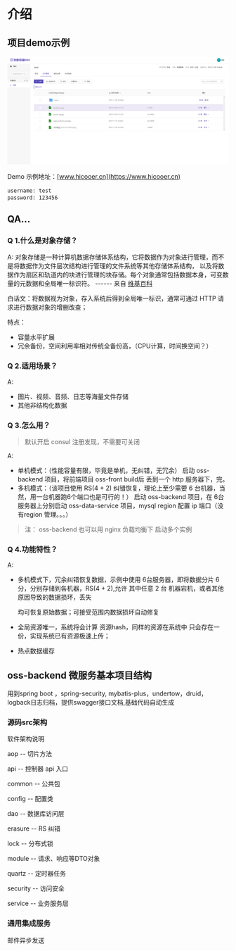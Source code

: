 # 介绍

## 项目demo示例

![avatar](.gitbook/assets/demo.png)

Demo 示例地址：[www.hicooer.cn](https://www.hicooer.cn)

```text
username: test
password: 123456
```

## QA...

### Q 1.什么是对象存储？

A: 对象存储是一种计算机数据存储体系结构，它将数据作为对象进行管理，而不是将数据作为文件层次结构进行管理的文件系统等其他存储体系结构， 以及将数据作为扇区和轨道内的块进行管理的块存储。每个对象通常包括数据本身，可变数量的元数据和全局唯一标识符。 ------ 来自 [维基百科](https://en.wikipedia.org/wiki/Object_storage)

白话文：将数据视为对象，存入系统后得到全局唯一标识，通常可通过 HTTP 请求进行数据对象的增删改查；

特点：

* 容量水平扩展
* 冗余备份，空间利用率相对传统全备份高，（CPU计算，时间换空间？）

### Q 2.适用场景？

A:

* 图片、视频、音频、日志等海量文件存储
* 其他非结构化数据

### Q 3.怎么用？

> 默认开启 consul 注册发现，不需要可关闭

A:

* 单机模式：（性能容量有限，毕竟是单机，无纠错，无冗余） 启动 oss-backend 项目，将前端项目 oss-front build后 丢到一个 http 服务器下，完。
* 多机模式：（该项目使用 RS\(4 + 2\) 纠错恢复，理论上至少需要 6 台机器，当然，用一台机器跑6个端口也是可行的！） 启动 oss-backend 项目，在 6台服务器上分别启动 oss-data-service 项目，mysql region 配置 ip 端口（没有region 管理。。。）

> 注： oss-backend 也可以用 nginx 负载均衡下 启动多个实例

### Q 4.功能特性？

A:

* 多机模式下，冗余纠错恢复数据，示例中使用 6台服务器，即将数据分片 6 分，分别存储到各机器，RS\(4 + 2\),允许 其中任意 2 台 机器宕机，或者其他原因导致的数据损坏，丢失

  均可恢复原始数据；可接受范围内数据损坏自动修复

* 全局资源唯一，系统将会计算 资源hash，同样的资源在系统中 只会存在一份，实现系统已有资源极速上传；
* 热点数据缓存

## oss-backend 微服务基本项目结构

用到spring boot ，spring-security, mybatis-plus，undertow，druid，logback日志归档，提供swagger接口文档,基础代码自动生成

### 源码src架构

软件架构说明

aop -- 切片方法

api -- 控制器 api 入口

common -- 公共包

config -- 配置类

dao -- 数据库访问层

erasure -- RS 纠错

lock -- 分布式锁

module -- 请求、响应等DTO对象

quartz -- 定时器任务

security -- 访问安全

service -- 业务服务层

### 通用集成服务

邮件异步发送

